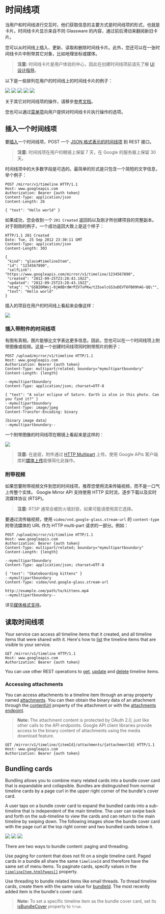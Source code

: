 时间线项
==========

当用户和时间线进行交互时，他们获取信息的主要方式是时间线项的形式，也就是卡片。时间线卡片显示来自不同 Glassware 的内容，通过前后滑动来翻阅新旧卡片。

您可以从时间线上插入、更新、读取和删除时间线卡片。此外，您还可以在一张时间线卡片中附带其它对象，比如地理坐标或媒体。

> **注意:** 时间线卡片是用户体验的中心，因此在创建时间线项前请先了解 [UI 设计指导](ui-guidelines.md)。

以下是一些排列在用户的时间线上的时间线卡片的例子：

![](https://developers.google.com/glass/images/glass-screens/weather_bundle_1_160.png)
![](https://developers.google.com/glass/images/glass-screens/clock_160.png)
![](https://developers.google.com/glass/images/glass-screens/sms_inbound_160.png)
![](https://developers.google.com/glass/images/glass-screens/picture_uploading_160.png)
![](https://developers.google.com/glass/images/glass-screens/hybrid_bundle_flowers_1_160.png)

关于其它对时间线项的操作，请移步[参考文档](reference/timeline/index.md)。

您也可以通过[菜单项](menu-items.md)向用户提供对时间线卡片执行操作的选项。


## 插入一个时间线项

要[插入](reference/timeline/insert.md)一个时间线项，POST 一个 [JSON 格式表示的时间线项](reference/timeline/index.md) 到 REST 接口。

> **注意:** 时间线项在用户的眼镜上保留 7 天，在 Google 的服务器上保留 30 天。

时间线项中的大多数字段是可选的。最简单的形式是只包含一个简短的文字信息，举个例子：

```http
POST /mirror/v1/timeline HTTP/1.1
Host: www.googleapis.com
Authorization: Bearer {auth token}
Content-Type: application/json
Content-Length: 26

{ "text": "Hello world" }
```

如果成功，您会收到一个 `201 Created` 返回码以及刚才所创建项目的完整副本。对于刚刚的例子，一个成功返回大致上是这个样子：

```http
HTTP/1.1 201 Created
Date: Tue, 25 Sep 2012 23:30:11 GMT
Content-Type: application/json
Content-Length: 303

{
 "kind": "glass#timelineItem",
 "id": "1234567890",
 "selfLink": "https://www.googleapis.com/mirror/v1/timeline/1234567890",
 "created": "2012-09-25T23:28:43.192Z",
 "updated": "2012-09-25T23:28:43.192Z",
 "etag": "\"G5BI0RWvj-0jWdBrdWrPZV7xPKw/t25selcGS3uDEVT6FB09hAG-QQ\"",
 "text": "Hello world"
}
```

插入的项目在用户的时间线上看起来会像这样：

![](https://developers.google.com/glass/images/glass-screens/hello_world_320.png)

### 插入带附件的时间线项

有图有真相，图片能够比文字表达更多信息。因此，您也可以在一个时间线项上附带图像或视频。这是一个创建时间线项同时附带照片的例子：

```http
POST /upload/mirror/v1/timeline HTTP/1.1
Host: www.googleapis.com
Authorization: Bearer {auth token}
Content-Type: multipart/related; boundary="mymultipartboundary"
Content-Length: {length}

--mymultipartboundary
Content-Type: application/json; charset=UTF-8

{ "text": "A solar eclipse of Saturn. Earth is also in this photo. Can you find it?" }
--mymultipartboundary
Content-Type: image/jpeg
Content-Transfer-Encoding: binary

[binary image data]
--mymultipartboundary--
```

一个附带图像的时间线项在眼镜上看起来是这样的：

![](https://developers.google.com/glass/images/glass-screens/photo_attach_saturn_640.png)

> **注意:** 在底层，附件通过 [HTTP Multipart](http://www.w3.org/Protocols/rfc1341/7_2_Multipart.html) 上传。使用 Google APIs 客户端库的[媒体上传](media-upload.md)能够简化此操作。

### 附带视频

如果您要附带视频文件到您的时间线项，推荐您使用流来传输视频，而不是一口气上传整个实体。
Google Mirror API 支持使用 HTTP 实时流，逐步下载以及实时流媒体协议 (RTSP)。

> **注意:** RTSP 通常会被防火墙封锁，如果可能请使用其它选择。

要通过流传输视频，使用 `video/vnd.google-glass.stream-url` 的 `content-type` 附带流媒体的 URL 作为 HTTP multi-part 请求的一部分。例如：

```http
POST /upload/mirror/v1/timeline HTTP/1.1
Host: www.googleapis.com
Authorization: Bearer {auth token}
Content-Type: multipart/related; boundary="mymultipartboundary"
Content-Length: {length}

--mymultipartboundary
Content-Type: application/json; charset=UTF-8

{ "text": "Skateboarding kittens" }
--mymultipartboundary
Content-Type: video/vnd.google-glass.stream-url

http://example.com/path/to/kittens.mp4
--mymultipartboundary--
```

详见[媒体格式支持](http://developer.android.com/guide/appendix/media-formats.html)。


## 读取时间线项

Your service can access all timeline items that it created, and all timeline items that were shared with it. Here's how to [list](reference/timeline/list.md) the timeline items that are visible to your service.

```http
GET /mirror/v1/timeline HTTP/1.1
Host: www.googleapis.com
Authorization: Bearer {auth token}
```

You can use other REST operations to [get](reference/timeline/get.md), [update](reference/timeline/update.md) and [delete](reference/timeline/delete.md) timeline items.

### Accessing attachments

You can access attachments to a timeline item through an array property named [attachments](refenence/timeline.md#attachments). You can then obtain the binary data of an attachment through the [contentUrl](reference/timeline.md#attachments.contentUrl) property of the attachment or with the [attachments endpoint](reference/timeline/attachments/get.md).

> **Note:** The attachment content is protected by OAuth 2.0, just like other calls to the API endpoints. Google API client libraries provide access to the binary content of attachments using the media download feature.

```http
GET /mirror/v1/timeline/{itemId}/attachments/{attachmentId} HTTP/1.1
Host: www.googleapis.com
Authorization: Bearer {auth token}
```


## Bundling cards

Bundling allows you to combine many related cards into a bundle cover card that is expandable and collapsible. Bundles are distinguished from normal timeline cards by a page curl in the upper right corner of the bundle's cover card.

A user taps on a bundle cover card to expand the bundled cards into a sub-timeline that is independent of the main timeline. The user can swipe back and forth on the sub-timeline to view the cards and can return to the main timeline by swiping down. The following images show the bundle cover card with the page curl at the top right corner and two bundled cards below it.

![](https://developers.google.com/glass/images/glass-screens/hybrid_bundle_flowers_1_320.jpg)
![](https://developers.google.com/glass/images/glass-screens/hybrid_bundle_flowers_2_320.jpg)
![](https://developers.google.com/glass/images/glass-screens/hybrid_bundle_flowers_3_320.jpg)
  
There are two ways to bundle content: paging and threading.

Use paging for content that does not fit on a single timeline card. Paged cards in a bundle all share the same `timelineId` and therefore have the same set of menu items. To paginate cards, specify values in the [`timelineItem.htmlPages[]`](reference/timeline.md#htmlPages) property.

Use threading to bundle related items like email threads. To thread timeline cards, create them with the same value for [bundleId](reference/timeline.md#bundleId). The most recently added item is the bundle's cover card.

> **Note:** To set a specific timeline item as the bundle cover card, set its [isBundleCover](reference/timeline.md#isBundleCover) property to `true`.
